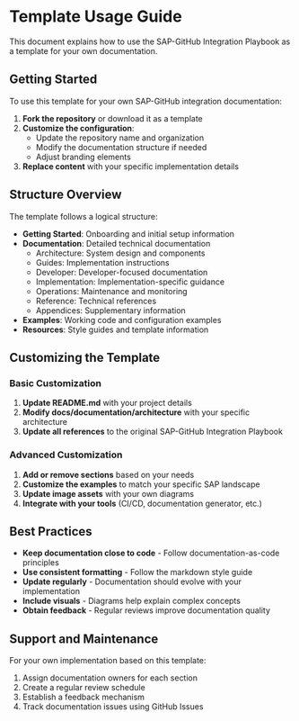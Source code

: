 # Template Usage Guide

This document explains how to use the SAP-GitHub Integration Playbook as a template for your own documentation.

## Getting Started

To use this template for your own SAP-GitHub integration documentation:

1. **Fork the repository** or download it as a template
2. **Customize the configuration**:
   - Update the repository name and organization
   - Modify the documentation structure if needed
   - Adjust branding elements
3. **Replace content** with your specific implementation details

## Structure Overview

The template follows a logical structure:

- **Getting Started**: Onboarding and initial setup information
- **Documentation**: Detailed technical documentation
  - Architecture: System design and components
  - Guides: Implementation instructions
  - Developer: Developer-focused documentation
  - Implementation: Implementation-specific guidance
  - Operations: Maintenance and monitoring
  - Reference: Technical references
  - Appendices: Supplementary information
- **Examples**: Working code and configuration examples
- **Resources**: Style guides and template information

## Customizing the Template

### Basic Customization

1. **Update README.md** with your project details
2. **Modify docs/documentation/architecture** with your specific architecture
3. **Update all references** to the original SAP-GitHub Integration Playbook

### Advanced Customization

1. **Add or remove sections** based on your needs
2. **Customize the examples** to match your specific SAP landscape
3. **Update image assets** with your own diagrams
4. **Integrate with your tools** (CI/CD, documentation generator, etc.)

## Best Practices

- **Keep documentation close to code** - Follow documentation-as-code principles
- **Use consistent formatting** - Follow the markdown style guide
- **Update regularly** - Documentation should evolve with your implementation
- **Include visuals** - Diagrams help explain complex concepts
- **Obtain feedback** - Regular reviews improve documentation quality

## Support and Maintenance

For your own implementation based on this template:

1. Assign documentation owners for each section
2. Create a regular review schedule
3. Establish a feedback mechanism
4. Track documentation issues using GitHub Issues
